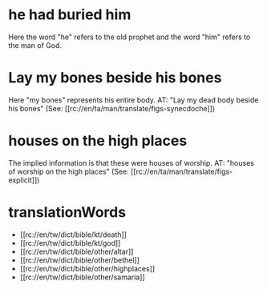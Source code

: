 # he had buried him

Here the word "he" refers to the old prophet and the word "him" refers to the man of God.

# Lay my bones beside his bones

Here "my bones" represents his entire body. AT: "Lay my dead body beside his bones" (See: [[rc://en/ta/man/translate/figs-synecdoche]])

# houses on the high places

The implied information is that these were houses of worship. AT: "houses of worship on the high places" (See: [[rc://en/ta/man/translate/figs-explicit]])

# translationWords

* [[rc://en/tw/dict/bible/kt/death]]
* [[rc://en/tw/dict/bible/kt/god]]
* [[rc://en/tw/dict/bible/other/altar]]
* [[rc://en/tw/dict/bible/other/bethel]]
* [[rc://en/tw/dict/bible/other/highplaces]]
* [[rc://en/tw/dict/bible/other/samaria]]